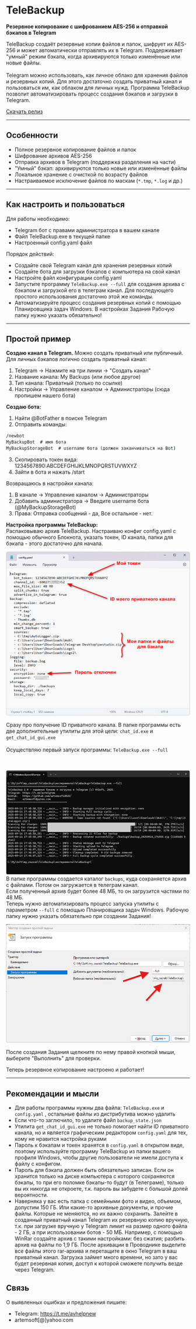 # TeleBackup

**Резервное копирование с шифрованием AES-256 и отправкой бэкапов в Telegram**

TeleBackup создаёт резервные копии файлов и папок, шифрует их AES-256 и может автоматически отправлять их в Telegram. Поддерживает "умный" режим бэкапа, когда архивируются только изменённые или новые файлы. <br><br>
Telegram можно использовать, как личное облако для хранения файлов и резервных копий. Для этого достаточно создать приватный канал и пользоваться им, как облаком для личных нужд. Программа TeleBackup позволит автоматизировать процесс создания бэкапов и загрузки в Telegram.


[Скачать релиз](https://github.com/artemsoft2025/TeleBackup/releases/download/v1.0.0/TeleBackup.zip)

---

## Особенности

- Полное резервное копирование файлов и папок
- Шифрование архивов AES-256
- Отправка архивов в Telegram (поддержка разделения на части)
- "Умный" бэкап: архивируются только новые или изменённые файлы
- Локальное хранение с очисткой по возрасту файлов
- Настраиваемое исключение файлов по маскам (`*.tmp`, `*.log` и др.)

---

## Как настроить и пользоваться

Для работы необходимо:
- Telegram бот с правами администратора в вашем канале
- Файл TeleBackup.exe в текущей папке
- Настроенный config.yaml файл

Порядок действий:
- Создайте свой Telegram канал для хранения резервных копий
- Создайте бота для загрузки бэкапов с компьютера на свой канал
- Настройте файл конфигурации config.yaml 
- Запустите программу `TeleBackup.exe --full` для создания архива с бэкапом и загрузкой его в телеграм канал. Для последующего простого использования достаточно этой же команды.
- Автоматизируйте процесс создания резервных копий с помощью Планировщика задач Windows. В настройках Задания Рабочую папку нужно указать обязательно!

---

## Простой пример

**Создаю канал в Telegram.** Можно создать приватный или публичный. Для личных бэкапов логично создать приватный канал:
1. Telegram → Нажмите на три линии → "Создать канал"
2. Название канала: My Backups (или любое другое)
3. Тип канала: Приватный (только по ссылке)
4. Настройки → Управление каналом → Администраторы (сюда пропишем нашего бота)

**Создаю бота:**
1. Найти @BotFather в поиске Telegram
2. Отправить команды:
```cmd
/newbot
MyBackupBot  # имя бота
MyBackupStorageBot  # username бота (должен заканчиваться на Bot)
```
3. Скопировать токен вида: 1234567890:ABCDEFGHIJKLMNOPQRSTUVWXYZ
4. Зайти в бота и нажать /start

Возвращаюсь в настройки канала:
1. В канале → Управление каналом → Администраторы
2. Добавить администратора → Введите username бота (@MyBackupStorageBot)
3. Права: Отправка сообщений - да, Все остальное - нет.

**Настройка программы TeleBackup:**<br>
Распаковываю архив TeleBackup. Настраиваю конфиг config.yaml с помощью обычного Блокнота, указать токен, ID канала, папки для бэкапа - этого достаточно для начала.

![001](img/001.png)

Сразу про получение ID приватного канала. В папке программы есть две дополнительные утилиты для этой цели: `chat_id.exe` и `get_chat_id_gui.exe` 
<br><br>
Осуществляю первый запуск программы: `TeleBackup.exe --full`

<br><br>
![002](img/002.png)
В папке программы создается каталог `backups`, куда сохраняется архив с файлами. Потом он загружается в телеграм канал. <br>
Если полученный архив будет более 48 МБ, то он загрузится частями по 48 МБ.<br>
Теперь нужно автоматизировать процесс запуска утилиты с параметром `--full` с помощью Планировщика задач Windows. Рабочую папку нужно указать обязательно при создании Задания!

![003](img/003.png)

После создания Задания щелкните по нему правой кнопкой мыши, выберите "Выполнить" для проверки.

Теперь резервное копирование настроено и работает!

---

## Рекомендации и мысли

- Для работы программы нужны два файла: `TeleBackup.exe` и `config.yaml` , остальные файлы из дистрибутива можно удалить
- Если что-то заглючило, то удалите файл `backup_state.json` 
- Утилита `get_chat_id_gui.exe` не только помогает найти ID приватного канала, но и является графическим редактором `config.yaml` для тех, кому не нравится настройка руками
- Пароль к бэкапам и токен хранятся в `config.yaml` в открытом виде, поэтому используйте программу TeleBackup из папки вашего профиля Windows, чтобы другие пользователи не имели доступа к файлу с конфигом. 
- Пароль для бэкапа должен быть обязательно записан. Если он хранится только на диске компьютера с которого сохраняются бэкапы, то при его поломке бэкапы-то будут (в Телеграме), только вы их никогда не откроете, т.к. пароль вы забудете с большой долей вероятности.
- Наверняка у вас есть папка с семейными фото и видео, объемом, допустим 150 ГБ. Или какие-то архивные документы, и прочие файлы. Которые не меняются, но их важно сохранить. Залейте в созданный приватный канал Telegram их резервную копию вручную, т.к. при загрузке вручную у Telegram лимит на размер одного файла - 2 ГБ, а при использовании ботов - 50 МБ. Например, с помощью WinRar создайте архив с такими настройками: без сжатия; разбить архив на файлы по 1,9 ГБ. После архивации в Проводнике выделите все файлы этого rar-архива и перетащите в окно Telegram в ваш приватный канал. Загрузка займет много времени, но зато у вас будет резервная копия, доступ к которой сможете получить везде через Telegram.

## Связь

О выявленных ошибках и предложения пишите:
- Telegram: https://t.me/avhelpnew
- artemsoft[@]yahoo.com
